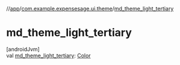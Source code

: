 //[app](../../index.md)/[com.example.expensesage.ui.theme](index.md)/[md_theme_light_tertiary](md_theme_light_tertiary.md)

# md_theme_light_tertiary

[androidJvm]\
val [md_theme_light_tertiary](md_theme_light_tertiary.md): [Color](https://developer.android.com/reference/kotlin/androidx/compose/ui/graphics/Color.html)
